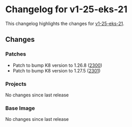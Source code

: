 # Changelog for v1-25-eks-21

This changelog highlights the changes for [v1-25-eks-21](https://github.com/aws/eks-distro/tree/v1-25-eks-21).

## Changes

### Patches
* Patch to bump K8 version to 1.26.8 ([2300](https://github.com/aws/eks-distro/pull/2300))
* Patch to bump K8 version to 1.27.5 ([2301](https://github.com/aws/eks-distro/pull/2301))

### Projects
No changes since last release

### Base Image
No changes since last release

